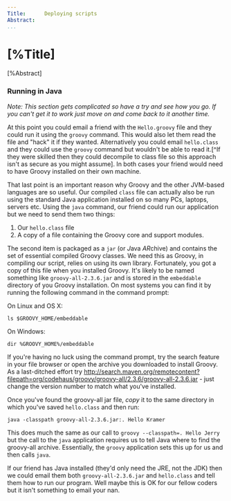 ```yaml
---
Title:		Deploying scripts  
Abstract:	  
...
```

# [%Title]

[%Abstract] 

### Running in Java
_Note: This section gets complicated so have a try and see how you go. If you can't get it to work just move on and come back to it another time._

At this point you could email a friend with the `Hello.groovy` file and they could run it using the `groovy` command. This would also let them read the file and "hack" it if they wanted. Alternatively you could email `hello.class` and they could use the `groovy` command but wouldn't be able to read it.[^If they were skilled then they could decompile to class file so this approach isn't as secure as you might assume]. In both cases your friend would need to have Groovy installed on their own machine.

That last point is an important reason why Groovy and the other JVM-based languages are so useful. Our compiled `class` file can actually also be run using the standard Java application installed on so many PCs, laptops, servers etc. Using the `java` command, our friend could run our application but we need to send them two things:

 1. Our `hello.class` file
 2. A copy of a file containing the Groovy core and support modules.

The second item is packaged as a `jar` (or *J*ava *AR*chive) and contains the set of essential compiled Groovy classes. We need this as Groovy, in compiling our script, relies on using its own library. Fortunately, you got a copy of this file when you installed Groovy. It's likely to be named something like `groovy-all-2.3.6.jar` and is stored in the `embeddable` directory of you Groovy installation. On most systems you can find it by running the following command in the command prompt:

On Linux and OS X:

````
ls $GROOVY_HOME/embeddable
````

On Windows:

````
dir %GROOVY_HOME%/embeddable
````

If you're having no luck using the command prompt, try the search feature in your file browser or open the archive you downloaded to install Groovy. As a last-ditched effort try <http://search.maven.org/remotecontent?filepath=org/codehaus/groovy/groovy-all/2.3.6/groovy-all-2.3.6.jar> - just change the version number to match what you've installed.

Once you've found the groovy-all jar file, *copy* it to the same directory in which you've saved `hello.class` and then run:

````
java -classpath groovy-all-2.3.6.jar:. Hello Kramer
````

This does much the same as our call to `groovy --classpath=. Hello Jerry` but the call to the `java` application requires us to tell Java where to find the groovy-all archive. Essentially, the `groovy` application sets this up for us and then calls `java`.

If our friend has Java installed (they'd only need the JRE, not the JDK) then we could email them both `groovy-all-2.3.6.jar` and `hello.class` and tell them how to run our program. Well maybe this is OK for our fellow coders but it isn't something to email your nan.
